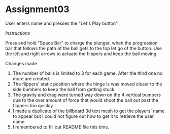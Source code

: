 # Assignment03
 
User enters name and presses the "Let's Play button"

*Instructions*

Press and hold "Space Bar" to charge the plunger, when the progression bar that follows the path of the ball gets to the top let go of the button. Use the left and right arrows to actuate the flippers and keep the ball moving. 


Changes made
1. The number of balls is limited to 3 for each game. After the third one no more are created.
2. The flippers' static position where the hinge is was moved closer to the side bumbers to keep the ball from getting stuck.
3. The gravity and drag were turned way down on the 4 vertical bumpers due to the over amount of force that would shoot the ball out past the flippers too quickly.
4. I made a duplicate of the billboard 3d text mesh to get the players' name to appear but I could not figure out how to get it to retrieve the user name.
5. I remembered to fill out README file this time.
